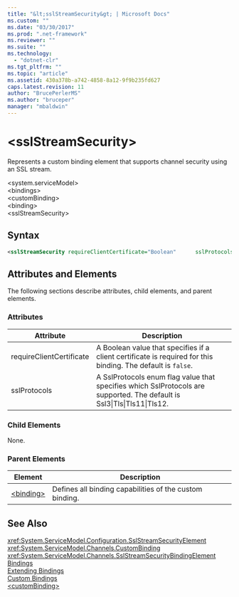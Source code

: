```yaml
---
title: "&lt;sslStreamSecurity&gt; | Microsoft Docs"
ms.custom: ""
ms.date: "03/30/2017"
ms.prod: ".net-framework"
ms.reviewer: ""
ms.suite: ""
ms.technology: 
  - "dotnet-clr"
ms.tgt_pltfrm: ""
ms.topic: "article"
ms.assetid: 430a378b-a742-4858-8a12-9f9b235fd627
caps.latest.revision: 11
author: "BrucePerlerMS"
ms.author: "bruceper"
manager: "mbaldwin"
---
```

# &lt;sslStreamSecurity&gt;
Represents a custom binding element that supports channel security using an SSL stream.  
  
 \<system.serviceModel>  
\<bindings>  
\<customBinding>  
\<binding>  
\<sslStreamSecurity>  
  
## Syntax  
  
```xml  
<sslStreamSecurity requireClientCertificate="Boolean"      sslProtocols="Ssl3|Tls|Tls11|Tls12" />  
```  
  
## Attributes and Elements  
 The following sections describe attributes, child elements, and parent elements.  
  
### Attributes  
  
|Attribute|Description|  
|---------------|-----------------|  
|requireClientCertificate|A Boolean value that specifies if a client certificate is required for this binding. The default is `false`.|  
|sslProtocols|A SslProtocols enum flag value that specifies which SslProtocols are supported. The default is Ssl3&#124;Tls&#124;Tls11&#124;Tls12.|  
  
### Child Elements  
 None.  
  
### Parent Elements  
  
|Element|Description|  
|-------------|-----------------|  
|[\<binding>](../../../../../docs/framework/misc/binding.md)|Defines all binding capabilities of the custom binding.|  
  
## See Also  
 <xref:System.ServiceModel.Configuration.SslStreamSecurityElement>   
 <xref:System.ServiceModel.Channels.CustomBinding>   
 <xref:System.ServiceModel.Channels.SslStreamSecurityBindingElement>   
 [Bindings](../../../../../docs/framework/wcf/bindings.md)   
 [Extending Bindings](../../../../../docs/framework/wcf/extending/extending-bindings.md)   
 [Custom Bindings](../../../../../docs/framework/wcf/extending/custom-bindings.md)   
 [\<customBinding>](../../../../../docs/framework/configure-apps/file-schema/wcf/custombinding.md)
